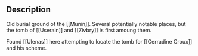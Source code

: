## Description
Old burial ground of the [[Munin]]. Several potentially notable places, but the tomb of [[Userain]] and [[Zivbry]] is first amoung them.

Found [[Ulenas]] here attempting to locate the tomb for [[Cerradine Croux]] and his scheme.